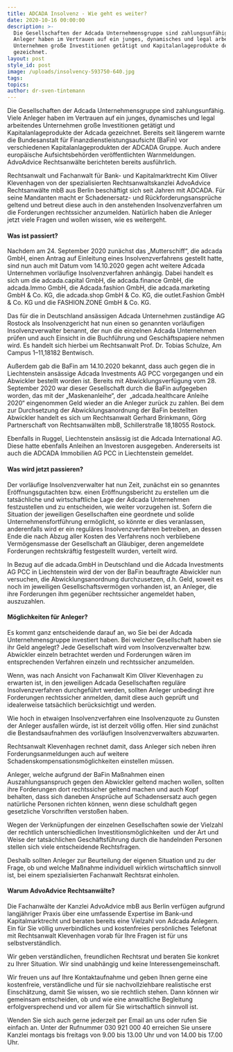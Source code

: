 ```yaml
---
title: ADCADA Insolvenz - Wie geht es weiter?
date: 2020-10-16 00:00:00
description: >-
  Die Gesellschaften der Adcada Unternehmensgruppe sind zahlungsunfähig. Viele
  Anleger haben im Vertrauen auf ein junges, dynamisches und legal arbeitendes
  Unternehmen große Investitionen getätigt und Kapitalanlageprodukte der Adcada
  gezeichnet.
layout: post
style_id: post
image: /uploads/insolvency-593750-640.jpg
tags:
topics:
author: dr-sven-tintemann
---
```


Die Gesellschaften der Adcada Unternehmensgruppe sind zahlungsunfähig. Viele Anleger haben im Vertrauen auf ein junges, dynamisches und legal arbeitendes Unternehmen gro&szlig;e Investitionen getätigt und Kapitalanlageprodukte der Adcada gezeichnet. Bereits seit längerem warnte die Bundesanstalt für Finanzdienstleistungsaufsicht (BaFin) vor verschiedenen Kapitalanlageprodukten der ADCADA Gruppe. Auch andere europäische Aufsichtsbehörden veröffentlichten Warnmeldungen. AdvoAdvice Rechtsanwälte berichteten bereits ausführlich.

Rechtsanwalt und Fachanwalt für Bank- und Kapitalmarktrecht Kim Oliver Klevenhagen von der spezialisierten Rechtsanwaltskanzlei AdvoAdvice Rechtsanwälte mbB aus Berlin beschäftigt sich seit Jahren mit ADCADA. Für seine Mandanten macht er Schadenersatz- und Rückforderungsansprüche geltend und betreut diese auch in den anstehenden Insolvenzverfahren um die Forderungen rechtssicher anzumelden. Natürlich haben die Anleger jetzt viele Fragen und wollen wissen, wie es weitergeht.

#### Was ist passiert?

Nachdem am 24. September 2020 zunächst das „Mutterschiff“, die adcada GmbH, einen Antrag auf Einleitung eines Insolvenzverfahrens gestellt hatte, sind nun auch mit Datum vom 14.10.2020 gegen acht weitere Adcada Unternehmen vorläufige Insolvenzverfahren anhängig. Dabei handelt es sich um die adcada.capital GmbH, die adcada.finance GmbH, die adcada.Immo GmbH, die Adcada.fashion GmbH, die adcada.marketing GmbH & Co. KG, die adcada.shop GmbH & Co. KG, die outlet.Fashion GmbH & Co. KG und die FASHION.ZONE GmbH & Co. KG.

Das für die in Deutschland ansässigen Adcada Unternehmen zuständige AG Rostock als Insolvenzgericht hat nun einen so genannten vorläufigen Insolvenzverwalter benannt, der nun die einzelnen Adcada Unternehmen prüfen und auch Einsicht in die Buchführung und Geschäftspapiere nehmen wird. Es handelt sich hierbei um Rechtsanwalt Prof. Dr. Tobias Schulze, Am Campus 1–11,18182 Bentwisch.

Au&szlig;erdem gab die BaFin am 14.10.2020 bekannt, dass auch gegen die in Liechtenstein ansässige Adcada Investments AG PCC vorgegangen und ein Abwickler bestellt worden ist. Bereits mit Abwicklungsverfügung vom 28. September 2020 war dieser Gesellschaft durch die BaFin aufgegeben worden, das mit der „Maskenanleihe“, der &nbsp;„adcada.healthcare Anleihe 2020“ eingenommen Geld wieder an die Anleger zurück zu zahlen. Bei dem zur Durchsetzung der Abwicklungsanordnung der BaFin bestellten Abwickler handelt es sich um Rechtsanwalt Gerhard Brinkmann, Görg Partnerschaft von Rechtsanwälten mbB, Schillerstra&szlig;e 18,18055 Rostock.

Ebenfalls in Ruggel, Liechtenstein ansässig ist die Adcada International AG. Diese hatte ebenfalls Anleihen an Investoren ausgegeben. Andererseits ist auch die ADCADA Immobilien AG PCC in Liechtenstein gemeldet.

#### Was wird jetzt passieren?

Der vorläufige Insolvenzverwalter hat nun Zeit, zunächst ein so genanntes Eröffnungsgutachten bzw. einen Eröffnungsbericht zu erstellen um die tatsächliche und wirtschaftliche Lage der Adcada Unternehmen festzustellen und zu entscheiden, wie weiter vorzugehen ist. Sofern die Situation der jeweiligen Gesellschaften eine geordnete und solide Unternehmensfortführung ermöglicht, so könnte er dies veranlassen, anderenfalls wird er ein reguläres Insolvenzverfahren betreiben, an dessen Ende die nach Abzug aller Kosten des Verfahrens noch verbliebene Vermögensmasse der Gesellschaft an Gläubiger, deren angemeldete Forderungen rechtskräftig festgestellt wurden, verteilt wird.&nbsp;

In Bezug auf die adcada.GmbH in Deutschland und die Adcada Investments AG PCC in Liechtenstein wird der von der BaFin beauftragte Abwickler nun versuchen, die Abwicklungsanordnung durchzusetzen, d.h. Geld, soweit es noch im jeweiligen Gesellschaftsvermögen vorhanden ist, an Anleger, die ihre Forderungen ihm gegenüber rechtssicher angemeldet haben, auszuzahlen.

#### Möglichkeiten für Anleger?

Es kommt ganz entscheidende darauf an, wo Sie bei der Adcada Unternehmensgruppe investiert haben. Bei welcher Gesellschaft haben sie ihr Geld angelegt? Jede Gesellschaft wird vom Insolvenzverwalter bzw. Abwickler einzeln betrachtet werden und Forderungen wären im entsprechenden Verfahren einzeln und rechtssicher anzumelden.

Wenn, was nach Ansicht von Fachanwalt Kim Oliver Klevenhagen zu erwarten ist, in den jeweiligen Adcada Gesellschaften reguläre Insolvenzverfahren durchgeführt werden, sollten Anleger unbedingt ihre Forderungen rechtssicher anmelden, damit diese auch geprüft und idealerweise tatsächlich berücksichtigt und werden.

Wie hoch in etwaigen Insolvenzverfahren eine Insolvenzquote zu Gunsten der Anleger ausfallen würde, ist ist derzeit völlig offen. Hier sind zunächst die Bestandsaufnahmen des vorläufigen Insolvenzverwalters abzuwarten.&nbsp;

Rechtsanwalt Klevenhagen rechnet damit, dass Anleger sich neben ihren Forderungsanmeldungen auch auf weitere Schadenskompensationsmöglichkeiten einstellen müssen.

Anleger, welche aufgrund der BaFin Ma&szlig;nahmen einen Auszahlungsanspruch gegen den Abwickler geltend machen wollen, sollten ihre Forderungen dort rechtssicher geltend machen und auch Kopf behalten, dass sich daneben Ansprüche auf Schadensersatz auch gegen natürliche Personen richten können, wenn diese schuldhaft gegen gesetzliche Vorschriften versto&szlig;en haben.

Wegen der Verknüpfungen der einzelnen Gesellschaften sowie der Vielzahl der rechtlich unterschiedlichen Investitionsmöglichkeiten &nbsp;und der Art und Weise der tatsächlichen Geschäftsführung durch die handelnden Personen stellen sich viele entscheidende Rechtsfragen.

Deshalb sollten Anleger zur Beurteilung der eigenen Situation und zu der Frage, ob und welche Ma&szlig;nahme individuell wirklich wirtschaftlich sinnvoll ist, bei einem spezialisierten Fachanwalt Rechtsrat einholen.

#### Warum AdvoAdvice Rechtsanwälte?

Die Fachanwälte der Kanzlei AdvoAdvice mbB aus Berlin verfügen aufgrund langjähriger Praxis über eine umfassende Expertise im Bank-und Kapitalmarktrecht und beraten bereits eine Vielzahl von Adcada Anlegern. Ein für Sie völlig unverbindliches und kostenfreies persönliches Telefonat mit Rechtsanwalt Klevenhagen vorab für Ihre Fragen ist für uns selbstverständlich.

Wir geben verständlichen, freundlichen Rechtsrat und beraten Sie konkret zu Ihrer Situation. Wir sind unabhängig und keine Interessengemeinschaft.

Wir freuen uns auf Ihre Kontaktaufnahme und geben Ihnen gerne eine kostenfreie, verständliche und für sie nachvollziehbare realistische erst Einschätzung, damit Sie wissen, wo sie rechtlich stehen. Dann können wir gemeinsam entscheiden, ob und wie eine anwaltliche Begleitung erfolgversprechend und vor allem für Sie wirtschaftlich sinnvoll ist.

Wenden Sie sich auch gerne jederzeit per Email an uns oder rufen Sie einfach an. Unter der Rufnummer 030 921 000 40 erreichen Sie unsere Kanzlei montags bis freitags von 9.00 bis 13.00 Uhr und von 14.00 bis 17.00 Uhr.